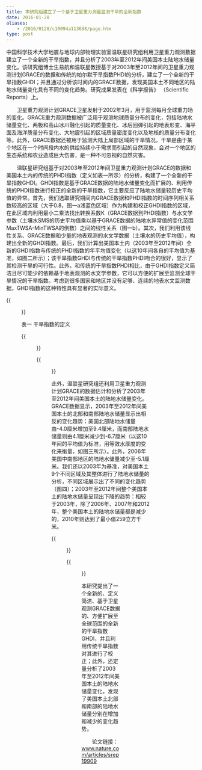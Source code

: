 ```yaml
---
title: 本研究组建立了一个基于卫星重力测量监测干旱的全新指数
date: 2016-01-28
aliases:
    - /2016/0128/c10094a113698/page.htm
type: post
---
```

中国科学技术大学地震与地球内部物理实验室温联星研究组利用卫星重力观测数据建立了一个全新的干旱指数，并且分析了2003年至2012年间美国本土陆地水储量变化。该研究组博士生易航和温联星教授基于对2003年至2012年间的卫星重力观测计划GRACE的数据和传统的帕尔默干旱指数PHDI的分析，建立了一个全新的干旱指数GHDI；并且通过分析该时间内的GRACE数据，发现美国本土不同地区的陆地水储量变化具有不同的变化趋势。研究成果发表在《科学报告》 （Scientific Reports）上。

　　卫星重力观测计划GRACE卫星发射于2002年3月，用于监测每月全球重力场的变化。GRACE重力观测数据被广泛用于观测地球质量分布的变化，包括陆地水储量变化、两极和高山冰川融化引起的质量变化、冰后回弹引起的地表形变、海平面及海洋质量分布变化、大地震引起的区域质量密度变化以及地核的质量分布变化等。此外，GRACE数据还被用于监测大陆上局部区域的干旱情况。干旱是由于某个地区在一个时间段内水的供给持续小于需求而引起的自然现象，会对一个地区的生态系统和农业造成巨大伤害，是一种不可忽视的自然灾害。

　　温联星研究组基于对2003年至2012年间卫星重力观测计划GRACE的数据和美国本土内的传统的PHDI指数（定义如表一所示）的分析，构建了一个全新的干旱指数GHDI。GHDI指数是基于GRACE数据的陆地水储量变化而扩展的、利用传统的PHDI指数进行校正的全新的干旱指数，它主要反应了陆地水储量较历史平均值的异常。首先，我们选取研究期间内GRACE数据和PHDI指数的时间序列相关系数较高的区域（大于0.8，图一a浅蓝色区域）作为构建和校正GHDI指数的区域，在此区域内利用最小二乘法找出转换系数K（GRACE数据到PHDI指数）与水文学参数（土壤水SMS的历史平均值乘以基于GRACE数据的陆地水异常值的变化范围MaxTWSA-MinTWSA的倒数）之间的线性关系（图一b）。其次，我们利用该线性关系、GRACE数据和少量的地表观测的水文学数据（土壤水的历史平均值），构建出全新的GHDI指数。最后，我们计算出美国本土内（2003年至2012年间）全新的GHDI指数与传统的PHDI指数的年平均值变化（以这10年间各自的平均值为基准，如图二所示）；该干旱指数GHDI与传统的干旱指数PHDI吻合的很好，显示了其检测干旱的可行性。此外，和传统的干旱指数PHDI相比，由于GHDI指数定义简洁且尽可能少的依赖基于地表观测的水文学参数，它可以方便的扩展至监测全球干旱情况的干旱指数。考虑到很多国家和地区并没有足够、连续的地表水文监测数据，GHDI指数的这种特性具有显著的实际意义。

{{<figure src="Fig1.jpg" caption="图一 GHDI指数的拟合：（a）GRACE数据和PHDI指数的时间序列之间相关系数的地理分布，浅蓝色区域为选取的在图二b中使用的区域；（b）转换系数K（GRACE数据到PHDI指数）与水文学参数（土壤水SMS的历史平均值乘以基于GRACE数据的陆地水异常值的变化范围MaxTWSA-MinTWSA的倒数）的数值分布情况及线性拟合曲线。">}}


 表一 干旱指数的定义

 {{<figure src="Fig2.jpg">}}

 {{<figure src="Fig3.jpg" caption="图二 2003年至2012年间PHDI（a）和GHDI（b）年平均值的比较">}}

 此外，温联星研究组还利用卫星重力观测计划GRACE的数据估计和分析了2003年至2012年间美国本土的陆地水储量变化。GRACE数据显示，2003年至2012年间美国本土的北部和南部陆地水储量显示出相反的变化趋势：美国北部陆地水储量由-4.0厘米增加至9.4厘米，而南部陆地水储量则由4.1厘米减少到-6.7厘米（以这10年间的平均值为标准，用等效水厚度的变化来衡量，如图三所示）。此外，2006年美国中南部地区的陆地水储量减少至-5.1厘米。我们还以2003年为基准，对美国本土9个不同区域及其整体进行了陆地水储量的分析，不同区域展示出了不同的变化趋势（图四）；2003年至2012年间整个美国本土的陆地水储量呈现出下降的趋势：相较于2003年，除了2006年、2007年和2012年，整个美国本土的陆地水储量都是减少的，2010年则达到了最小值259立方千米。


 {{<figure src="Fig4.jpg" caption="图三 2003年至2012年间美国本土陆地水储量年变化情况">}}

 {{<figure src="Fig5.jpg" caption="图四 美国本土9个区域及其整体陆地水储量的年变化情况">}}

 本研究提出了一个全新的、定义简洁、基于卫星观测GRACE数据的、方便扩展至全球范围的全新的干旱指数GHDI，并且利用传统干旱指数对其进行了校正；此外，还定量分析了2003年至2012年间美国本土的陆地水储量变化，发现了美国本土北部和南部的陆地水储量分别在增加和减少的变化趋势。

　　论文链接：www.nature.com/articles/srep19909
